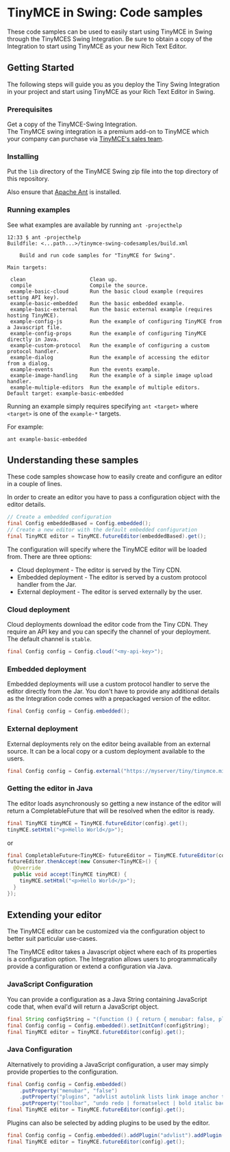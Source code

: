 
# TinyMCE in Swing: Code samples

These code samples can be used to easily start using TinyMCE in Swing through the TinyMCES Swing Integration. Be sure to obtain a copy of the Integration to start using TinyMCE as your new Rich Text Editor.

## Getting Started

The following steps will guide you as you deploy the Tiny Swing Integration in your project and start using TinyMCE as your Rich Text Editor in Swing.

### Prerequisites

Get a copy of the TinyMCE-Swing Integration.  
The TinyMCE swing integration is a premium add-on to TinyMCE which your company can purchase via [TinyMCE's sales team](https://www.tiny.cloud/contact).

### Installing

Put the `lib` directory of the TinyMCE Swing zip file into the top directory of this repository.

Also ensure that [Apache Ant](https://ant.apache.org/) is installed.

### Running examples

See what examples are available by running `ant -projecthelp`
```text
12:33 $ ant -projecthelp
Buildfile: <...path...>/tinymce-swing-codesamples/build.xml

    Build and run code samples for "TinyMCE for Swing".
  
Main targets:

 clean                     Clean up.
 compile                   Compile the source.
 example-basic-cloud       Run the basic cloud example (requires setting API key).
 example-basic-embedded    Run the basic embedded example.
 example-basic-external    Run the basic external example (requires hosting TinyMCE).
 example-config-js         Run the example of configuring TinyMCE from a Javascript file.
 example-config-props      Run the example of configuring TinyMCE directly in Java.
 example-custom-protocol   Run the example of configuring a custom protocol handler.
 example-dialog            Run the example of accessing the editor from a dialog.
 example-events            Run the events example.
 example-image-handling    Run the example of a simple image upload handler.
 example-multiple-editors  Run the example of multiple editors.
Default target: example-basic-embedded
 ```

 Running an example simply requires specifying `ant <target>` where `<target>` is one of the `example-*` targets.
 
 For example:
 ```
 ant example-basic-embedded
 ```

## Understanding these samples

These code samples showcase how to easily create and configure an editor in a couple of lines.

In order to create an editor you have to pass a configuration object with the editor details.

```java
// Create a embedded configuration
final Config embeddedBased = Config.embedded();
// Create a new editor with the default embedded configuration
final TinyMCE editor = TinyMCE.futureEditor(embeddedBased).get();
```
The configuration will specify where the TinyMCE editor will be loaded from. There are three options:

- Cloud deployment - The editor is served by the Tiny CDN.
- Embedded deployment - The editor is served by a custom protocol handler from the Jar.
- External deployment - The editor is served externally by the user.

### Cloud deployment

Cloud deployments download the editor code from the Tiny CDN. They require an API key and you can specify the channel of your deployment. The default channel is `stable`.

```java
final Config config = Config.cloud("<my-api-key>");
```

### Embedded deployment

Embedded deployments will use a custom protocol handler to serve the editor directly from the Jar. You don't have to provide any additional details as the Integration code comes with a prepackaged version of the editor.

```java
final Config config = Config.embedded();
```

### External deployment

External deployments rely on the editor being available from an external source. It can be a local copy or a custom deployment available to the users.

```java
final Config config = Config.external("https://myserver/tiny/tinymce.min.js");
```

### Getting the editor in Java

The editor loads asynchronously so getting a new instance of the editor will return a CompletableFuture that will be resolved when the editor is ready.

```java
final TinyMCE tinyMCE = TinyMCE.futureEditor(config).get();
tinyMCE.setHtml("<p>Hello World</p>");
```

or

```java
final CompletableFuture<TinyMCE> futureEditor = TinyMCE.futureEditor(config);
futureEditor.thenAccept(new Consumer<TinyMCE>() {
  @Override
  public void accept(TinyMCE tinyMCE) {
    tinyMCE.setHtml("<p>Hello World</p>");
  }
});
```

## Extending your editor

The TinyMCE editor can be customized via the configuration object to better suit particular use-cases.

The TinyMCE editor takes a Javascript object where each of its properties is a configuration option. The Integration allows users to programmatically provide a configuration or extend a configuration via Java.

### JavaScript Configuration

You can provide a configuration as a Java String containing JavaScript code that, when eval'd will return a JavaScript object.

```java
final String configString = "(function () { return { menubar: false, plugins: 'advlist autolink lists link image charmap print preview anchor', toolbar: 'undo redo | formatselect | bold italic backcolor | alignleft aligncenter alignright alignjustify | bullist numlist outdent indent | removeformat | help' }; })()";
final Config config = Config.embedded().setInitConf(configString);
final TinyMCE editor = TinyMCE.futureEditor(config).get();
```

### Java Configuration

Alternatively to providing a JavaScript configuration, a user may simply provide properties to the configuration.

```java
final Config config = Config.embedded()
    .putProperty("menubar", "false")
    .putProperty("plugins", "advlist autolink lists link image anchor textcolor searchreplace visualblocks media table paste help wordcount")
    .putProperty("toolbar", "undo redo | formatselect | bold italic backcolor | alignleft aligncenter alignright alignjustify | bullist numlist outdent indent | removeformat | help");
final TinyMCE editor = TinyMCE.futureEditor(config).get();
```

Plugins can also be selected by adding plugins to be used by the editor.

```java
final Config config = Config.embedded().addPlugin("advlist").addPlugin("lists");
final TinyMCE editor = TinyMCE.futureEditor(config).get();
```